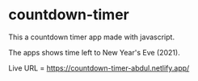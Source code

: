 # countdown-timer
This a countdown timer app made with javascript.

The apps shows time left to New Year's Eve (2021).

Live URL = https://countdown-timer-abdul.netlify.app/
